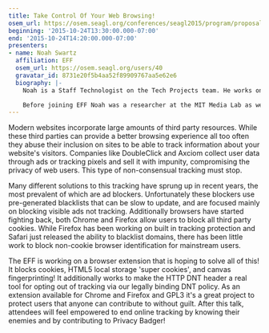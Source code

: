 ```yaml
---
title: Take Control Of Your Web Browsing!
osem_url: https://osem.seagl.org/conferences/seagl2015/program/proposals/16
beginning: '2015-10-24T13:30:00.000-07:00'
end: '2015-10-24T14:20:00.000-07:00'
presenters:
- name: Noah Swartz
  affiliation: EFF
  osem_url: https://osem.seagl.org/users/40
  gravatar_id: 8731e20f5b4aa52f89909767aa5e62e6
  biography: |-
    Noah is a Staff Technologist on the Tech Projects team. He works on the various software the EFF produces and maintains, including but not limited to Privacy Badger.

    Before joining EFF Noah was a researcher at the MIT Media Lab as well as a technomancer and free software/culture advocate. An avid game enthusiast, Noah was previously a professional Magic: the Gathering player, and has ascended in nethack four times. He lives in the Mission District of San Francisco with his family of twitterbots.
---
```


Modern websites incorporate large amounts of third party resources. While these third parties can provide a better browsing experience all too often they abuse their inclusion on sites to be able to track information about your website's visitors. Companies like DoubleClick and Axciom collect user data through ads or tracking pixels and sell it with impunity, compromising the privacy of web users. This type of non-consensual tracking must stop.

Many different solutions to this tracking have sprung up in recent years, the most prevalent of which are ad blockers. Unfortunately these blockers use pre-generated blacklists that can be slow to update, and are focused mainly on blocking visible ads not tracking. Additionally browsers have started fighting back, both Chrome and Firefox allow users to block all third party cookies. While Firefox has been working on built in tracking protection and Safari just released the ability to blacklist domains, there has been little work to block non-cookie browser identification for mainstream users.

The EFF is working on a browser extension that is hoping to solve all of this! It blocks cookies, HTML5 local storage 'super cookies', and canvas fingerprinting! It additionally works to make the HTTP DNT header a real tool for opting out of tracking via our legally binding DNT policy. As an extension available for Chrome and Firefox and GPL3 it's a great project to protect users that anyone can contribute to without guilt. After this talk, attendees will feel empowered to end online tracking by knowing their enemies and by contributing to Privacy Badger!
